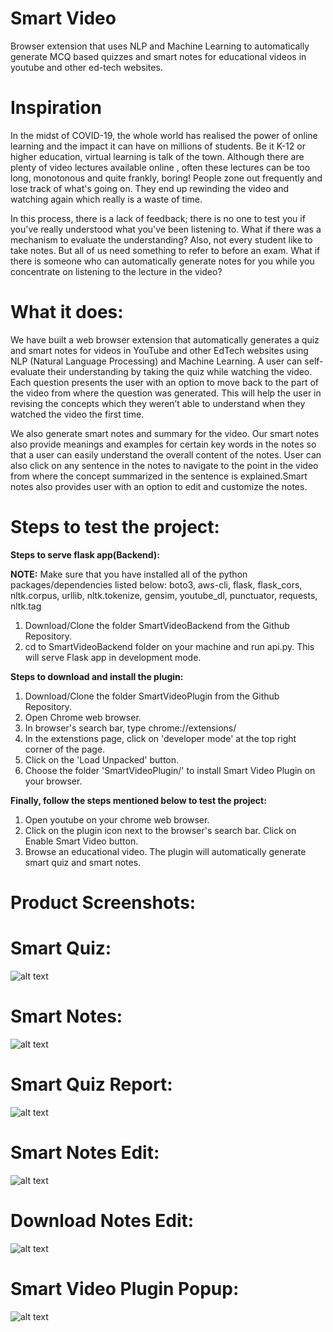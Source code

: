 # Smart Video
Browser extension that uses NLP and Machine Learning to automatically generate MCQ based quizzes and smart notes for educational videos in youtube and other ed-tech websites.

# Inspiration
In the midst of COVID-19, the whole world has realised the power of online learning and the impact it can have on millions of students. Be it K-12 or higher education, virtual learning is talk of the town. Although there are plenty of video lectures available online , often these lectures can be too long, monotonous and quite frankly, boring! People zone out frequently and lose track of what's going on. They end up rewinding the video and watching again which really is a waste of time.

In this process, there is a lack of feedback; there is no one to test you if you've really understood what you've been listening to. What if there was a mechanism to evaluate the understanding? Also, not every student like to take notes. But all of us need something to refer to before an exam. What if there is someone who can automatically generate notes for you while you concentrate on listening to the lecture in the video?

# What it does:

We have built a web browser extension that automatically generates a quiz and smart notes for videos in YouTube and other EdTech websites using NLP (Natural Language Processing) and Machine Learning. A user can self-evaluate their understanding by taking the quiz while watching the video. Each question presents the user with an option to move back to the part of the video from where the question was generated. This will help the user in revising the concepts which they weren’t able to understand when they watched the video the first time.

We also generate smart notes and summary for the video. Our smart notes also provide meanings and examples for certain key words in the notes so that a user can easily understand the overall content of the notes. User can also click on any sentence in the notes to navigate to the point in the video from where the concept summarized in the sentence is explained.Smart notes also provides user with an option to edit and customize the notes.



# Steps to test the project:

**Steps to serve flask app(Backend):**

**NOTE:** Make sure that you have installed all of the python packages/dependencies listed below:
boto3, aws-cli, flask, flask_cors, nltk.corpus, urllib, nltk.tokenize, gensim, youtube_dl, punctuator, requests, nltk.tag
1. Download/Clone the folder SmartVideoBackend from the Github Repository.
2. cd to SmartVideoBackend folder on your machine and run api.py. This will serve Flask app in development mode.

**Steps to download and install the plugin:**
1. Download/Clone the folder SmartVideoPlugin from the Github Repository.
2. Open Chrome web browser. 
3. In browser's search bar, type chrome://extensions/
4. In the extenstions page, click on 'developer mode' at the top right corner of the page.
5. Click on the 'Load Unpacked' button.
6. Choose the folder 'SmartVideoPlugin/' to install Smart Video Plugin on your browser.

**Finally, follow the steps mentioned below to test the project:**
1. Open youtube on your chrome web browser.
2. Click on the plugin icon next to the browser's search bar. Click on Enable Smart Video button. 
3. Browse an educational video. The plugin will automatically generate smart quiz and smart notes.


# Product Screenshots:

# Smart Quiz:
![alt text](https://github.com/msvdpriya/Smart-Video/blob/master/Screenshots/SmartQuiz.png)

# Smart Notes:
![alt text](https://github.com/msvdpriya/Smart-Video/blob/master/Screenshots/SmartNotes.png)

# Smart Quiz Report:
![alt text](https://github.com/msvdpriya/Smart-Video/blob/master/Screenshots/QuizReport.png)

# Smart Notes Edit:
![alt text](https://github.com/msvdpriya/Smart-Video/blob/master/Screenshots/EditNotes.png)

# Download Notes Edit:
![alt text](https://github.com/msvdpriya/Smart-Video/blob/master/Screenshots/DownloadNotes.png)

# Smart Video Plugin Popup:
![alt text](https://github.com/msvdpriya/Smart-Video/blob/master/Screenshots/Plugin.png)
